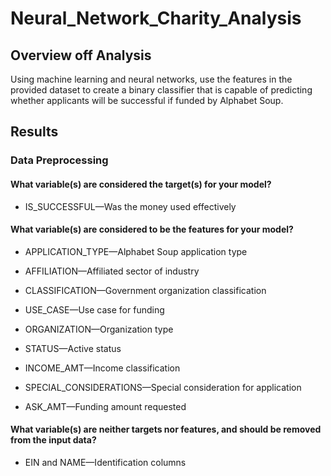 # Neural_Network_Charity_Analysis
 
## Overview off Analysis
Using machine learning and neural networks, use the features in the provided dataset to create a binary classifier that is capable of predicting whether applicants will be successful if funded by Alphabet Soup.

## Results
### Data Preprocessing
#### What variable(s) are considered the target(s) for your model?
  - IS_SUCCESSFUL—Was the money used effectively
 
#### What variable(s) are considered to be the features for your model?
- APPLICATION_TYPE—Alphabet Soup application type
  
- AFFILIATION—Affiliated sector of industry

- CLASSIFICATION—Government organization classification
  
- USE_CASE—Use case for funding
  
- ORGANIZATION—Organization type
  
- STATUS—Active status
  
- INCOME_AMT—Income classification
  
- SPECIAL_CONSIDERATIONS—Special consideration for application
  
- ASK_AMT—Funding amount requested
      
#### What variable(s) are neither targets nor features, and should be removed from the input data?
- EIN and NAME—Identification columns
